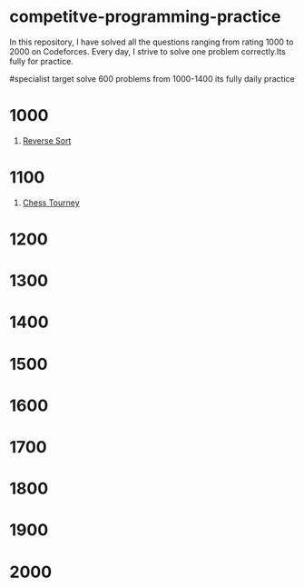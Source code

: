 # competitve-programming-practice
In this repository, I have solved all the questions ranging from rating 1000 to 2000 on Codeforces. Every day, I strive to solve one problem correctly.Its fully for practice.

#specialist target solve 600 problems from 1000-1400 its fully daily practice 

# 1000
1. [Reverse Sort](https://codeforces.com/problemset/problem/1605/B)
# 1100
1. [Chess Tourney](https://codeforces.com/problemset/problem/845/A)

# 1200

# 1300

# 1400

# 1500

# 1600

# 1700

# 1800

# 1900

# 2000

